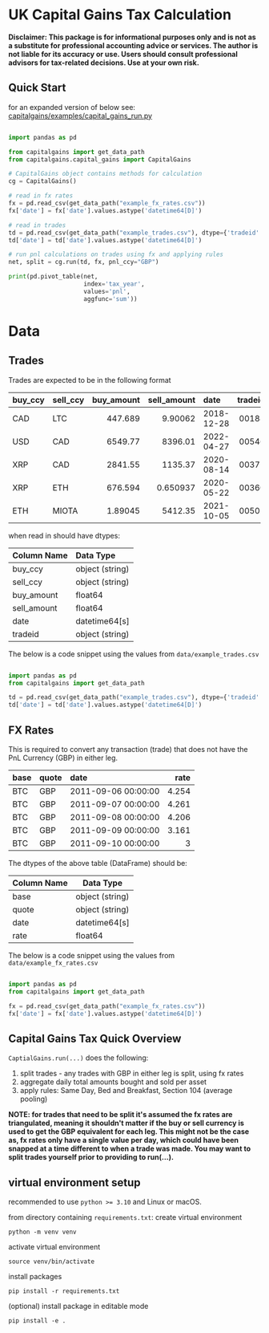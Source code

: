 # UK Capital Gains Tax Calculation  

**Disclaimer: This package is for informational purposes only and is not 
 as a substitute for professional accounting advice or services. The author is not liable for its accuracy 
or use. Users should consult professional advisors for tax-related decisions. 
Use at your own risk.**

## Quick Start



for an expanded version of below see: [capitalgains/examples/capital_gains_run.py](capitalgains/examples/capital_gains_run.py)
```python

import pandas as pd

from capitalgains import get_data_path
from capitalgains.capital_gains import CapitalGains

# CapitalGains object contains methods for calculation
cg = CapitalGains()

# read in fx rates
fx = pd.read_csv(get_data_path("example_fx_rates.csv"))
fx['date'] = fx['date'].values.astype('datetime64[D]')

# read in trades
td = pd.read_csv(get_data_path("example_trades.csv"), dtype={'tradeid': str})
td['date'] = td['date'].values.astype('datetime64[D]')

# run pnl calculations on trades using fx and applying rules
net, split = cg.run(td, fx, pnl_ccy="GBP")

print(pd.pivot_table(net,
                     index='tax_year',
                     values='pnl',
                     aggfunc='sum'))

```

# Data

## Trades

Trades are expected to be in the following format

| buy_ccy   | sell_ccy   |   buy_amount |   sell_amount | date       |   tradeid |
|:----------|:-----------|-------------:|--------------:|:-----------|----------:|
| CAD       | LTC        |    447.689   |      9.90062  | 2018-12-28 |     00188 |
| USD       | CAD        |   6549.77    |   8396.01     | 2022-04-27 |     00546 |
| XRP       | CAD        |   2841.55    |   1135.37     | 2020-08-14 |     00377 |
| XRP       | ETH        |    676.594   |      0.650937 | 2020-05-22 |     00360 |
| ETH       | MIOTA      |      1.89045 |   5412.35     | 2021-10-05 |     00502 |

when read in should have dtypes:

| Column Name | Data Type       |
|:------------|:----------------|
| buy_ccy     | object (string) |
| sell_ccy    | object (string) |
| buy_amount  | float64         |
| sell_amount | float64         |
| date        | datetime64[s]   |
| tradeid     | object (string) |



 
The below is a code snippet using the values from `data/example_trades.csv`

```python

import pandas as pd
from capitalgains import get_data_path

td = pd.read_csv(get_data_path("example_trades.csv"), dtype={'tradeid': str})
td['date'] = td['date'].values.astype('datetime64[D]')
```


## FX Rates

This is required to convert any transaction (trade) that does not have the
PnL Currency (GBP) in either leg. 


| base   | quote   | date                |   rate |
|:-------|:--------|:--------------------|-------:|
| BTC    | GBP     | 2011-09-06 00:00:00 |  4.254 |
| BTC    | GBP     | 2011-09-07 00:00:00 |  4.261 |
| BTC    | GBP     | 2011-09-08 00:00:00 |  4.206 |
| BTC    | GBP     | 2011-09-09 00:00:00 |  3.161 |
| BTC    | GBP     | 2011-09-10 00:00:00 |  3     |


The dtypes of the above table (DataFrame) should be:

| Column Name | Data Type       |
|-------------|-----------------|
| base        | object (string) |
| quote       | object (string) |
| date        | datetime64[s]   |
| rate        | float64         |
 
The below is a code snippet using the values from `data/example_fx_rates.csv`

```python

import pandas as pd
from capitalgains import get_data_path

fx = pd.read_csv(get_data_path("example_fx_rates.csv"))
fx['date'] = fx['date'].values.astype('datetime64[D]')

```

## Capital Gains Tax Quick Overview 

`CaptialGains.run(...)` does the following:

1) split trades - any trades with GBP in either leg is split, using fx rates
2) aggregate daily total amounts bought and sold per asset
3) apply rules: Same Day, Bed and Breakfast, Section 104 (average pooling)

**NOTE: for trades that need to be split it's assumed the fx rates are triangulated,
meaning it shouldn't matter if the buy or sell currency is used to get the GBP
equivalent for each leg. This might not be the case as, fx rates only have a single value per day, which could have been snapped at 
a time different to when a trade was made. You may want to split trades yourself prior to providing to run(...).**



## virtual environment setup 

recommended to use `python >= 3.10` and Linux or macOS.

from directory containing `requirements.txt`: create virtual environment

`python -m venv venv`

activate virtual environment

`source venv/bin/activate`

install packages

`pip install -r requirements.txt`

(optional) install package in editable mode

`pip install -e .`


